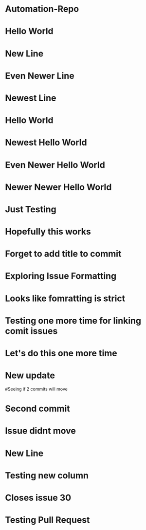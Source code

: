 # Automation-Repo
# Hello World
# New Line
# Even Newer Line
# Newest Line
# Hello World
# Newest Hello World
# Even Newer Hello World
# Newer Newer Hello World
# Just Testing
# Hopefully this works
# Forget to add title to commit
# Exploring Issue Formatting
# Looks like fomratting is strict
# Testing one more time for linking comit issues
# Let's do this one more time
# New update 
#Seeing if 2 commits will move
# Second commit
# Issue didnt move
# New Line
# Testing new column
# Closes issue 30
# Testing Pull Request